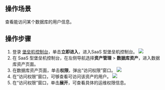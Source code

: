 ## 操作场景
查看能访问某个数据库的用户信息。
 


## 操作步骤
1. 登录 [堡垒机控制台](https://console.cloud.tencent.com/dsgc/bh)，单击**立即进入**，进入SaaS 型堡垒机控制台。
![](https://qcloudimg.tencent-cloud.cn/raw/b2f6673b0cad7c2f423a6b6e287179af.png)
2. 在 SaaS 型堡垒机控制台，在左侧导航选择**资产管理** > **数据库资产**，进入数据库资产页面。
3. 在数据库资产页面，单击**权限**，弹出“访问权限”窗口。
![](https://qcloudimg.tencent-cloud.cn/raw/27f7bd41eb07ba098442f8c8ac38b4c2.png)
4. 在“访问权限”窗口，可够查看可访问该资产的用户。
![](https://qcloudimg.tencent-cloud.cn/raw/ed766ea6a81a5e50e371ab8e23159905.png)
5. 在“访问权限”窗口，单击**展开**，可查看具体的运维权限信息。

